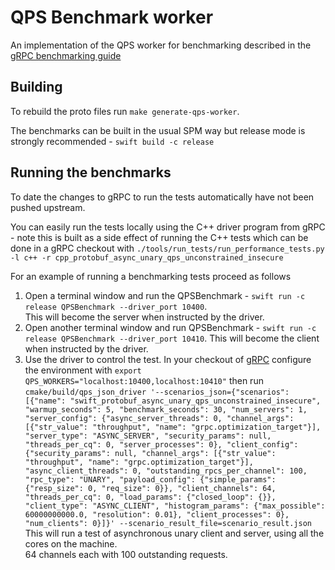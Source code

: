 #  QPS Benchmark worker

An implementation of the QPS worker for benchmarking described in the  
[gRPC benchmarking guide](https://grpc.io/docs/guides/benchmarking/)


## Building
To rebuild the proto files run `make generate-qps-worker`.

The benchmarks can be built in the usual SPM way but release mode is strongly recommended - `swift build -c release`


## Running the benchmarks

To date the changes to gRPC to run the tests automatically have not been pushed upstream.

You can easily run the tests locally using the C++ driver program from gRPC - note this is built as a side effect 
of running the C++ tests which can be done in a gRPC checkout with 
`./tools/run_tests/run_performance_tests.py -l c++ -r cpp_protobuf_async_unary_qps_unconstrained_insecure`

For an example of running a benchmarking tests proceed as follows
1. Open a terminal window and run the QPSBenchmark - `swift run -c release QPSBenchmark --driver_port 10400`.  
This will become the server when instructed by the driver.
2. Open another terminal window and run QPSBenchmark - `swift run -c release QPSBenchmark --driver_port 10410`.
This will become the client when instructed by the driver.
3. Use the driver to control the test.  In your checkout of [gRPC](https://github.com/grpc/grpc) 
configure the environment with `export QPS_WORKERS="localhost:10400,localhost:10410"` then run
`cmake/build/qps_json_driver '--scenarios_json={"scenarios": [{"name": "swift_protobuf_async_unary_qps_unconstrained_insecure", "warmup_seconds": 5, "benchmark_seconds": 30, "num_servers": 1, "server_config": {"async_server_threads": 0, "channel_args": [{"str_value": "throughput", "name": "grpc.optimization_target"}], "server_type": "ASYNC_SERVER", "security_params": null, "threads_per_cq": 0, "server_processes": 0}, "client_config": {"security_params": null, "channel_args": [{"str_value": "throughput", "name": "grpc.optimization_target"}], "async_client_threads": 0, "outstanding_rpcs_per_channel": 100, "rpc_type": "UNARY", "payload_config": {"simple_params": {"resp_size": 0, "req_size": 0}}, "client_channels": 64, "threads_per_cq": 0, "load_params": {"closed_loop": {}}, "client_type": "ASYNC_CLIENT", "histogram_params": {"max_possible": 60000000000.0, "resolution": 0.01}, "client_processes": 0}, "num_clients": 0}]}' --scenario_result_file=scenario_result.json`
This will run a test of asynchronous unary client and server, using all the cores on the machine.  
64 channels each with 100 outstanding requests.
